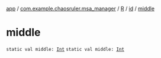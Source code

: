 [app](../../../index.md) / [com.example.chaosruler.msa_manager](../../index.md) / [R](../index.md) / [id](index.md) / [middle](.)

# middle

`static val middle: `[`Int`](https://kotlinlang.org/api/latest/jvm/stdlib/kotlin/-int/index.html)
`static val middle: `[`Int`](https://kotlinlang.org/api/latest/jvm/stdlib/kotlin/-int/index.html)